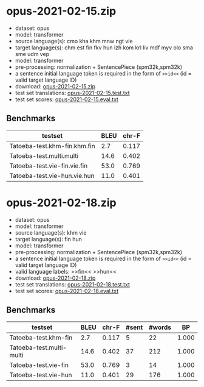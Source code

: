 # opus-2021-02-15.zip

* dataset: opus
* model: transformer
* source language(s): cmo kha khm mnw ngt vie
* target language(s): chm est fin fkv hun izh kom krl liv mdf myv olo sma sme udm vep
* model: transformer
* pre-processing: normalization + SentencePiece (spm32k,spm32k)
* a sentence initial language token is required in the form of `>>id<<` (id = valid target language ID)
* download: [opus-2021-02-15.zip](https://object.pouta.csc.fi/Tatoeba-MT-models/mkh-fiu/opus-2021-02-15.zip)
* test set translations: [opus-2021-02-15.test.txt](https://object.pouta.csc.fi/Tatoeba-MT-models/mkh-fiu/opus-2021-02-15.test.txt)
* test set scores: [opus-2021-02-15.eval.txt](https://object.pouta.csc.fi/Tatoeba-MT-models/mkh-fiu/opus-2021-02-15.eval.txt)

## Benchmarks

| testset               | BLEU  | chr-F |
|-----------------------|-------|-------|
| Tatoeba-test.khm-fin.khm.fin 	| 2.7 	| 0.117 |
| Tatoeba-test.multi.multi 	| 14.6 	| 0.402 |
| Tatoeba-test.vie-fin.vie.fin 	| 53.0 	| 0.769 |
| Tatoeba-test.vie-hun.vie.hun 	| 11.0 	| 0.401 |






# opus-2021-02-18.zip

* dataset: opus
* model: transformer
* source language(s): khm vie
* target language(s): fin hun
* model: transformer
* pre-processing: normalization + SentencePiece (spm32k,spm32k)
* a sentence initial language token is required in the form of `>>id<<` (id = valid target language ID)
* valid language labels: >>fin<< >>hun<<
* download: [opus-2021-02-18.zip](https://object.pouta.csc.fi/Tatoeba-MT-models/mkh-fiu/opus-2021-02-18.zip)
* test set translations: [opus-2021-02-18.test.txt](https://object.pouta.csc.fi/Tatoeba-MT-models/mkh-fiu/opus-2021-02-18.test.txt)
* test set scores: [opus-2021-02-18.eval.txt](https://object.pouta.csc.fi/Tatoeba-MT-models/mkh-fiu/opus-2021-02-18.eval.txt)

## Benchmarks

| testset | BLEU  | chr-F | #sent | #words | BP |
|---------|-------|-------|-------|--------|----|
| Tatoeba-test.khm-fin 	| 2.7 	| 0.117 	| 5 	| 22 	| 1.000 |
| Tatoeba-test.multi-multi 	| 14.6 	| 0.402 	| 37 	| 212 	| 1.000 |
| Tatoeba-test.vie-fin 	| 53.0 	| 0.769 	| 3 	| 14 	| 1.000 |
| Tatoeba-test.vie-hun 	| 11.0 	| 0.401 	| 29 	| 176 	| 1.000 |

